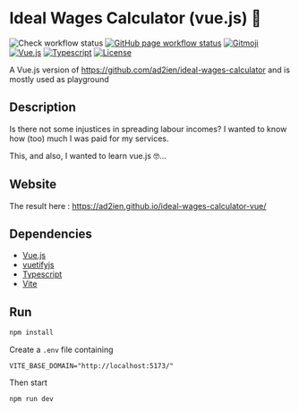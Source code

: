 # Ideal Wages Calculator (vue.js) 💸

![Check workflow status](https://img.shields.io/github/actions/workflow/status/ad2ien/ideal-wages-calculator-vue/check.yml?label=check&logo=github)
[![GitHub page workflow status](https://img.shields.io/github/actions/workflow/status/ad2ien/ideal-wages-calculator-vue/publish.yml?label=github%20page&logo=github)](https://ad2ien.github.io/ideal-wages-calculator-vue/)
[![Gitmoji](https://img.shields.io/badge/gitmoji-%20😜%20😍-FFDD67.svg)](https://gitmoji.dev)
[![Vue.js](https://img.shields.io/badge/Framework-Vue.js-4FC08D.svg?logo=vue.js)](https://vuejs.org)
[![Typescript](https://img.shields.io/badge/Framework-Typescript-3178C6.svg?logo=typescript)](https://www.typescriptlang.org)
[![License](https://img.shields.io/badge/License-MIT-blue.svg?logo=apache)](https://opensource.org/licenses/MIT)

A Vue.js version of <https://github.com/ad2ien/ideal-wages-calculator> and is mostly used as playground

## Description

Is there not some injustices in spreading labour incomes? I wanted to know how (too) much I was paid for my services.

This, and also, I wanted to learn vue.js 🤓...

## Website

The result here : <https://ad2ien.github.io/ideal-wages-calculator-vue/>

## Dependencies

- [Vue.js](https://vuejs.org)
- [vuetifyjs](https://vuetifyjs.com)
- [Typescript](https://www.typescriptlang.org)
- [Vite](https://vitejs.dev/)

## Run

```bash
npm install
```

Create a `.env` file containing

```env
VITE_BASE_DOMAIN="http://localhost:5173/"
```

Then start

```bash
npm run dev
```
